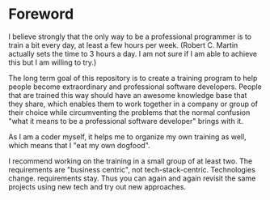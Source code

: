 # Foreword

I believe strongly that the only way to be a professional programmer is to train a bit every day, at least a few hours per week. (Robert C. Martin actually sets the time to 3 hours a day. I am not sure if I am able to achieve this but I am willing to try.)

The long term goal of this repository is to create a training program to help people become extraordinary and professional software developers. People that are trained this way should have an awesome knowledge base that they share, which enables them to work together in a company or group of their choice while circumventing the problems that the normal confusion "what it means to be a professional software developer" brings with it.

As I am a coder myself, it helps me to organize my own training as well, which means that I "eat my own dogfood".

I recommend working on the training in a small group of at least two. The requirements are "business centric", not tech-stack-centric. Technologies change. requirements stay. Thus you can again and again revisit the same projects using new tech and try out new approaches.

